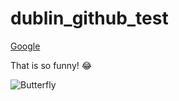 # dublin_github_test
[Google](https://www.google.com/)

That is so funny! :joy:

![Butterfly](https://www.popsci.com/environment/butterfly-evolution-america/)


